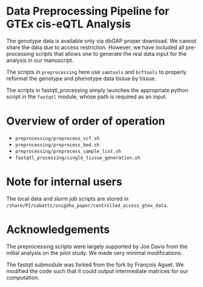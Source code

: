 # Data Preprocessing Pipeline for GTEx cis-eQTL Analysis 

The genotype data is available only via dbGAP proper download. 
We cannot share the data due to access restriction.
However, we have included all pre-processing scripts that allows one to 
generate the real data input for the analysis in our manuscript. 

The scripts in `preprocessing` here use `samtools` and `bcftools` to properly reformat the genotype and phenotype data tissue by tissue. 

The scripts in fastqtl_processing simply launches the appropriate python script in the `fastqtl` module, whose path is required as an input.

# Overview of order of operation

- `preprocessing/preprocess_vcf.sh`
- `preprocessing/preprocess_bed.sh`
- `preprocessing/preprocess_sample_list.sh`
- `fastqtl_processing/single_tissue_generation.sh`


# Note for internal users

The local data and slurm job scripts are stored in `/share/PI/sabatti/snigdha_paper/controlled_access_gtex_data`.


# Acknowledgements

The preprocessing scripts were largely supported by Joe Davis from the initial 
analysis on the pilot study. We made very minimal modifications.

The fastqtl submodule  was forked from the fork by François Aguet. We modified
the code such that it could output intermediate matrices for our computation.



